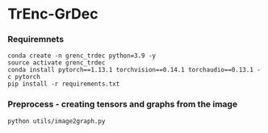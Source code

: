 # TrEnc-GrDec

### Requiremnets 
```
conda create -n grenc_trdec python=3.9 -y
source activate grenc_trdec
conda install pytorch==1.13.1 torchvision==0.14.1 torchaudio==0.13.1 -c pytorch
pip install -r requirements.txt
```

### Preprocess - creating tensors and graphs from the image
```
python utils/image2graph.py
```
